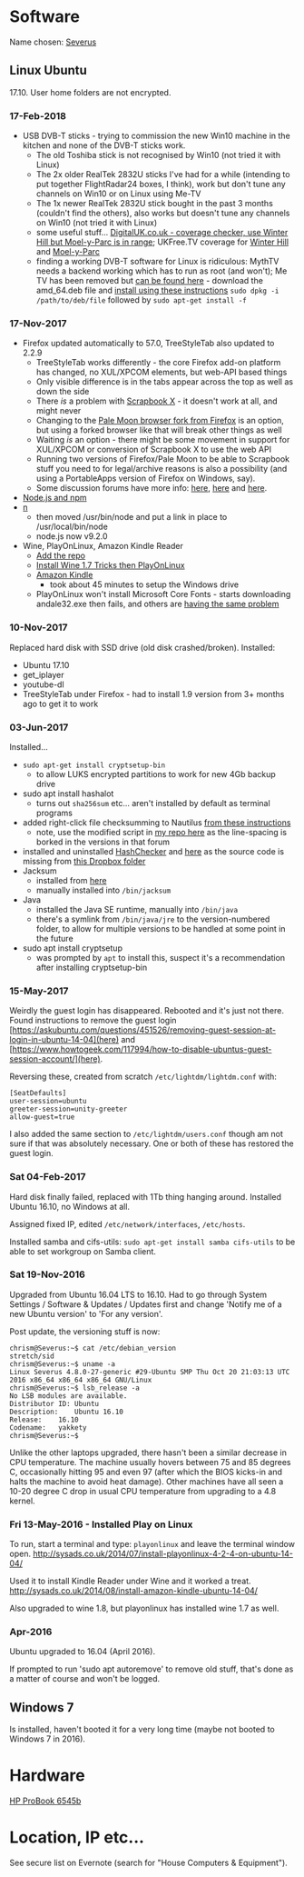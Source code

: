 # Software
Name chosen: [Severus](http://www.roman-emperors.org/severus.htm)

## Linux Ubuntu
17.10. User home folders are not encrypted.

### 17-Feb-2018
- USB DVB-T sticks - trying to commission the new Win10 machine in the kitchen and none of the DVB-T sticks work.
  - The old Toshiba stick is not recognised by Win10 (not tried it with Linux)
  - The 2x older RealTek 2832U sticks I've had for a while (intending to put together FlightRadar24 boxes, I think), work but don't tune any channels on Win10 or on Linux using Me-TV
  - The 1x newer RealTek 2832U stick bought in the past 3 months (couldn't find the others), also works but doesn't tune any channels on Win10 (not tried it with Linux)
  - some useful stuff... [DigitalUK.co.uk - coverage checker, use Winter Hill but Moel-y-Parc is in range](http://www.digitaluk.co.uk/coveragechecker/main/trade/M16+9QB/172/0/jlq18q7eqpd69ceugsjaeqi3u6); UKFree.TV coverage for [Winter Hill](https://ukfree.tv/transmitters/tv/Winter_Hill) and [Moel-y-Parc](https://ukfree.tv/transmitters/tv/Moel_y_Parc)
  - finding a working DVB-T software for Linux is ridiculous: MythTV needs a backend working which has to run as root (and won't); Me TV has been removed but [can be found here](https://ubuntu.pkgs.org/16.04/ubuntu-universe-amd64/me-tv_1.3.7-1build2_amd64.deb.html) - download the amd_64.deb file and [install using these instructions](https://unix.stackexchange.com/questions/159094/how-to-install-a-deb-file-by-dpkg-i-or-by-apt) `sudo dpkg -i /path/to/deb/file`  followed by `sudo apt-get install -f`

### 17-Nov-2017
- Firefox updated automatically to 57.0, TreeStyleTab also updated to 2.2.9
  - TreeStyleTab works differently - the core Firefox add-on platform has changed, no XUL/XPCOM elements, but web-API based things
  - Only visible difference is in the tabs appear across the top as well as down the side
  - There *is* a problem with [Scrapbook X](https://addons.mozilla.org/en-US/firefox/addon/scrapbook/) - it doesn't work at all, and might never
  - Changing to the [Pale Moon browser fork from Firefox](https://en.wikipedia.org/wiki/Pale_Moon_(web_browser)) is an option, but using a forked browser like that will break other things as well
  - Waiting *is* an option - there might be some movement in support for XUL/XPCOM or conversion of Scrapbook X to use the web API
  - Running two versions of Firefox/Pale Moon to be able to Scrapbook stuff you need to for legal/archive reasons is also a possibility (and using a PortableApps version of Firefox on Windows, say).
  - Some discussion forums have more info: [here](https://github.com/danny0838/firefox-scrapbook/issues/85), [here](https://github.com/danny0838/firefox-scrapbook/issues/162) and [here](https://blog.mozilla.org/addons/2016/11/23/add-ons-in-2017/).
- [Node.js and npm](https://uk.godaddy.com/help/install-nodejs-ubuntu-17395)
- [n](https://github.com/tj/n)
  - then moved /usr/bin/node and put a link in place to /usr/local/bin/node
  - node.js now v9.2.0
- Wine, PlayOnLinux, Amazon Kindle Reader
  - [Add the repo](https://www.winehq.org/pipermail/wine-devel/2017-March/117104.html)
  - [Install Wine 1.7 Tricks then PlayOnLinux](https://sysads.co.uk/2014/07/23/install-playonlinux-4-2-4-on-ubuntu-14-04/)
  - [Amazon Kindle](https://sysads.co.uk/2014/08/19/install-amazon-kindle-ubuntu-14-04/)
    - took about 45 minutes to setup the Windows drive
  - PlayOnLinux won't install Microsoft Core Fonts - starts downloading andale32.exe then fails, and others are [having the same problem](https://www.playonlinux.com/en/topic-15164-Cannot_install_core_fonts.html)

### 10-Nov-2017
Replaced hard disk with SSD drive (old disk crashed/broken).  Installed:
- Ubuntu 17.10
- get_iplayer
- youtube-dl
- TreeStyleTab under Firefox - had to install 1.9 version from 3+ months ago to get it to work

### 03-Jun-2017
Installed...
- `sudo apt-get install cryptsetup-bin`
  - to allow LUKS encrypted partitions to work for new 4Gb backup drive
- sudo apt install hashalot
  - turns out `sha256sum` etc... aren't installed by default as terminal programs
- added right-click file checksumming to Nautilus [from these instructions](https://solus-project.com/forums/viewtopic.php?t=2672)
  - note, use the modified script in [my repo here](https://github.com/cjjmccray/linux_shell_scripts/blob/master/Checksums) as the line-spacing is borked in the versions in that forum
- installed and uninstalled [HashChecker](http://ubuntuguide.net/md5sha256-hash-checker-gui-for-ubuntu-downloadsfiles) and [here](https://www.gnome-look.org/content/download.php?content=129309&id=1&tan=39290839) as the source code is missing from [this Dropbox folder](https://dl.dropboxusercontent.com/u/9350208/CurrentVersion/)
- Jacksum
  - installed from [here](http://jacksum.net/en/download.html)
  - manually installed into `/bin/jacksum`
- Java
  - installed the Java SE runtime, manually into `/bin/java`
  - there's a symlink from `/bin/java/jre` to the version-numbered folder, to allow for multiple versions to be handled at some point in the future
- sudo apt install cryptsetup
  - was prompted by `apt` to install this, suspect it's a recommendation after installing cryptsetup-bin

### 15-May-2017
Weirdly the guest login has disappeared.  Rebooted and it's just not there.  Found instructions to remove the guest login [https://askubuntu.com/questions/451526/removing-guest-session-at-login-in-ubuntu-14-04](here) and [https://www.howtogeek.com/117994/how-to-disable-ubuntus-guest-session-account/](here).

Reversing these, created from scratch `/etc/lightdm/lightdm.conf` with:
```
[SeatDefaults]
user-session=ubuntu
greeter-session=unity-greeter
allow-guest=true
```
I also added the same section to `/etc/lightdm/users.conf` though am not sure if that was absolutely necessary.  One or both of these has restored the guest login.


### Sat 04-Feb-2017
Hard disk finally failed, replaced with 1Tb thing hanging around.  Installed Ubuntu 16.10, no Windows at all.

Assigned fixed IP, edited `/etc/network/interfaces`, `/etc/hosts`.

Installed samba and cifs-utils: `sudo apt-get install samba cifs-utils` to be able to set workgroup on Samba client.


### Sat 19-Nov-2016
Upgraded from Ubuntu 16.04 LTS to 16.10.  Had to go through System Settings / Software & Updates / Updates first and change 'Notify me of a new Ubuntu version' to 'For any version'.

Post update, the versioning stuff is now:
```
chrism@Severus:~$ cat /etc/debian_version
stretch/sid
chrism@Severus:~$ uname -a
Linux Severus 4.8.0-27-generic #29-Ubuntu SMP Thu Oct 20 21:03:13 UTC 2016 x86_64 x86_64 x86_64 GNU/Linux
chrism@Severus:~$ lsb_release -a
No LSB modules are available.
Distributor ID:	Ubuntu
Description:	Ubuntu 16.10
Release:	16.10
Codename:	yakkety
chrism@Severus:~$ 
```

Unlike the other laptops upgraded, there hasn't been a similar decrease in CPU temperature.  The machine usually hovers between 75 and 85 degrees C, occasionally hitting 95 and even 97 (after which the BIOS kicks-in and halts the machine to avoid heat damage).  Other machines have all seen a 10-20 degree C drop in usual CPU temperature from upgrading to a 4.8 kernel.


### Fri 13-May-2016 - Installed Play on Linux
To run, start a terminal and type: `playonlinux` and leave the terminal window open.
http://sysads.co.uk/2014/07/install-playonlinux-4-2-4-on-ubuntu-14-04/

Used it to install Kindle Reader under Wine and it worked a treat.
http://sysads.co.uk/2014/08/install-amazon-kindle-ubuntu-14-04/

Also upgraded to wine 1.8, but playonlinux has installed wine 1.7 as well.


### Apr-2016
Ubuntu upgraded to 16.04 (April 2016).

If prompted to run 'sudo apt autoremove' to remove old stuff, that's done as a matter of course and won't be logged.


## Windows 7
Is installed, haven't booted it for a very long time (maybe not booted to Windows 7 in 2016).


# Hardware
[HP ProBook 6545b](http://h20564.www2.hp.com/hpsc/doc/public/display?docId=emr_na-c01897562)


# Location, IP etc...
See secure list on Evernote (search for "House Computers & Equipment").
